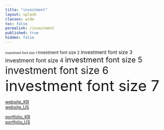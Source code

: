 ```yaml
---
title: "investment"
layout: splash
classes: wide
toc: false
permalink: /investment
published: true
hidden: false
---
```


<font size="1"> investment font size 1 </font>
<font size="2"> investment font size 2 </font>
<font size="3"> investment font size 3 </font>
<font size="4"> investment font size 4 </font>
<font size="5"> investment font size 5 </font>
<font size="6"> investment font size 6 </font>
<font size="7"> investment font size 7 </font>

[website_KR](/investment/website_KR)<br>
[website_US](/investment/website_US)<br>

[portfolio_KR](/investment/portfolio_KR)<br>
[portfolio_US](/investment/portfolio_US) <br>
